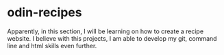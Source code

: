# odin-recipes

Apparently, in this section, I will be learning on how to create a recipe
website. I believe with this projects, I am able to develop my git, command
 line and html skills even further.
